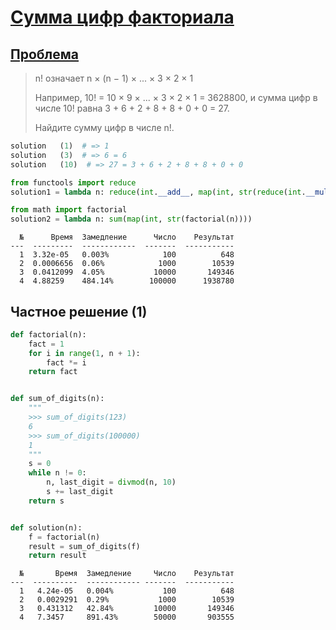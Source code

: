 # [Сумма цифр факториала](TODO)

## [Проблема](https://euler.jakumo.org/problems/view/20.html)

>n! означает n × (n − 1) × ... × 3 × 2 × 1
>
>Например, 10! = 10 × 9 × ... × 3 × 2 × 1 = 3628800,
и сумма цифр в числе 10! равна 3 + 6 + 2 + 8 + 8 + 0 + 0 = 27.
>
>Найдите сумму цифр в числе n!.

``` python
solution   (1)  # => 1
solution   (3)  # => 6 = 6
solution   (10)  # => 27 = 3 + 6 + 2 + 8 + 8 + 0 + 0 
```

```python
from functools import reduce
solution1 = lambda n: reduce(int.__add__, map(int, str(reduce(int.__mul__, map(int, range(1, n))))))

from math import factorial
solution2 = lambda n: sum(map(int, str(factorial(n))))
```
```text
  №      Время  Замедление      Число    Результат
---  ---------  ------------  -------  -----------
  1  3.32e-05   0.003%            100          648
  2  0.0006656  0.06%            1000        10539
  3  0.0412099  4.05%           10000       149346
  4  4.88259    484.14%        100000      1938780
```

## Частное решение (1)
```python
def factorial(n):
    fact = 1
    for i in range(1, n + 1):
        fact *= i
    return fact


def sum_of_digits(n):
    """
    >>> sum_of_digits(123)
    6
    >>> sum_of_digits(100000)
    1
    """
    s = 0
    while n != 0:
        n, last_digit = divmod(n, 10)
        s += last_digit
    return s


def solution(n):
    f = factorial(n)
    result = sum_of_digits(f)
    return result

```
```text
  №       Время  Замедление     Число    Результат
---  ----------  ------------ -------  -----------
  1   4.24e-05   0.004%           100          648
  2   0.0029291  0.29%           1000        10539
  3   0.431312   42.84%         10000       149346
  4   7.3457     891.43%        50000       903555
```

